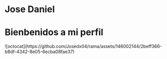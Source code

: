 # Jose Daniel
<h1>Bienbenidos a mi perfil</h1>
![octocat](https://github.com/Josedx04/rama/assets/146002144/2beff366-b8df-4342-8e05-6ecba08fae37)

